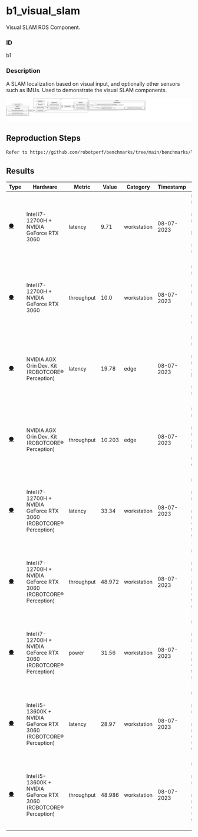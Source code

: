 # b1_visual_slam

Visual SLAM ROS Component.

### ID
b1

### Description
A SLAM localization based on visual input, and optionally other sensors such as IMUs. Used to demonstrate the visual SLAM components.


![](../../../imgs/b1_visual_slam_stella.svg)

## Reproduction Steps

```bash
Refer to https://github.com/robotperf/benchmarks/tree/main/benchmarks/localization/b1_visual_slam and review the launch files to reproduce this package.
```

## Results

| Type | Hardware | Metric | Value | Category | Timestamp | Note | Data Source |
| --- | --- | --- | --- | --- | --- | --- | --- |
| [:black_circle:](https://github.com/robotperf/benchmarks/blob/main/benchmarks/README.md#type) | Intel i7-12700H + NVIDIA GeForce RTX 3060 | latency | 9.71 | workstation | 08-07-2023 | mean 4.85 ms, rms 5.06 ms, max 9.71 ms, min 1.57 ms, lost 0.00 %, throughput targeting 10 FPS | [r2b_dataset/r2b_storage](https://github.com/robotperf/rosbags/tree/main/r2b_dataset/r2b_storage) |
| [:black_circle:](https://github.com/robotperf/benchmarks/blob/main/benchmarks/README.md#type) | Intel i7-12700H + NVIDIA GeForce RTX 3060 | throughput | 10.0 | workstation | 08-07-2023 | mean 4.85 ms, rms 5.06 ms, max 9.71 ms, min 1.57 ms, lost 0.00 %, throughput targeting 10 FPS | [r2b_dataset/r2b_storage](https://github.com/robotperf/rosbags/tree/main/r2b_dataset/r2b_storage) |
| [:black_circle:](https://github.com/robotperf/benchmarks/blob/main/benchmarks/README.md#type) | NVIDIA AGX Orin Dev. Kit (ROBOTCORE® Perception) | latency | 19.78 | edge | 08-07-2023 | mean 9.97 ms, rms 10.38 ms, max 19.78 ms, min 4.24 ms, lost 0.00 %, throughput targeting 10 FPS | [r2b_dataset/r2b_storage](https://github.com/robotperf/rosbags/tree/main/r2b_dataset/r2b_storage) |
| [:black_circle:](https://github.com/robotperf/benchmarks/blob/main/benchmarks/README.md#type) | NVIDIA AGX Orin Dev. Kit (ROBOTCORE® Perception) | throughput | 10.203 | edge | 08-07-2023 | mean 9.97 ms, rms 10.38 ms, max 19.78 ms, min 4.24 ms, lost 0.00 %, throughput targeting 10 FPS | [r2b_dataset/r2b_storage](https://github.com/robotperf/rosbags/tree/main/r2b_dataset/r2b_storage) |
| [:black_circle:](https://github.com/robotperf/benchmarks/blob/main/benchmarks/README.md#type) | Intel i7-12700H + NVIDIA GeForce RTX 3060 (ROBOTCORE® Perception) | latency | 33.34 | workstation | 08-07-2023 | mean 14.80 ms, rms 18.10 ms, max 33.34 ms, min 1.30 ms, lost 0.41 %, throughput targeting 50 FPS | [r2b_dataset/r2b_storage](https://github.com/robotperf/rosbags/tree/main/r2b_dataset/r2b_storage) |
| [:black_circle:](https://github.com/robotperf/benchmarks/blob/main/benchmarks/README.md#type) | Intel i7-12700H + NVIDIA GeForce RTX 3060 (ROBOTCORE® Perception) | throughput | 48.972 | workstation | 08-07-2023 | mean 14.80 ms, rms 18.10 ms, max 33.34 ms, min 1.30 ms, lost 0.41 %, throughput targeting 50 FPS | [r2b_dataset/r2b_storage](https://github.com/robotperf/rosbags/tree/main/r2b_dataset/r2b_storage) |
| [:black_circle:](https://github.com/robotperf/benchmarks/blob/main/benchmarks/README.md#type) | Intel i7-12700H + NVIDIA GeForce RTX 3060 (ROBOTCORE® Perception) | power | 31.56 | workstation | 08-07-2023 | mean 14.80 ms, rms 18.10 ms, max 33.34 ms, min 1.30 ms, lost 0.41 %, throughput targeting 50 FPS | [r2b_dataset/r2b_storage](https://github.com/robotperf/rosbags/tree/main/r2b_dataset/r2b_storage) |
| [:black_circle:](https://github.com/robotperf/benchmarks/blob/main/benchmarks/README.md#type) | Intel i5-13600K + NVIDIA GeForce RTX 3060 (ROBOTCORE® Perception) | latency | 28.97 | workstation | 08-07-2023 | mean 12.20 ms, rms 15.95 ms, max 28.97 ms, min 0.82 ms lost 0.41 %, , throughput targeting 50 FPS | [r2b_dataset/r2b_storage](https://github.com/robotperf/rosbags/tree/main/r2b_dataset/r2b_storage) |
| [:black_circle:](https://github.com/robotperf/benchmarks/blob/main/benchmarks/README.md#type) | Intel i5-13600K + NVIDIA GeForce RTX 3060 (ROBOTCORE® Perception) | throughput | 48.986 | workstation | 08-07-2023 | mean 12.20 ms, rms 15.95 ms, max 28.97 ms, min 0.82 ms lost 0.41 %, throughput targeting 50 FPS | [r2b_dataset/r2b_storage](https://github.com/robotperf/rosbags/tree/main/r2b_dataset/r2b_storage) |

